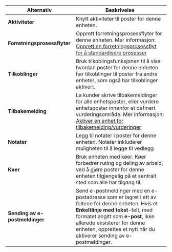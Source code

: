|Alternativ   |Beskrivelse  |
|---------|---------|
|**Aktiviteter**|Knytt aktiviteter til poster for denne enheten.|
|**Forretningsprosessflyter**|Opprett forretningsprosessflyter for denne enheten. Mer informasjon: [Opprett en forretningsprosessflyt for å standardisere prosesser](/flow/create-business-process-flow)|
|**Tilkoblinger**|Bruk tilkoblingsfunksjonen til å vise hvordan poster for denne enheten har tilkoblinger til poster fra andre enheter, som også har tilkoblinger aktivert.|
|**Tilbakemelding**|La kunder skrive tilbakemeldinger for alle enhetsposter, eller vurdere enhetsposter innenfor et definert vurderingsområde. Mer informasjon: [Aktiver en enhet for tilbakemelding/vurderinger](../maker/common-data-service/configure-entity-feedback.md)|
|**Notater**|Legg til notater i poster for denne enheten. Notater inkluderer muligheten til å legge til vedlegg.|
|**Køer**|Bruk enheten med køer. Køer forbedrer ruting og deling av arbeid, ved å gjøre poster for denne enheten tilgjengelig på et sentralt sted som alle har tilgang til.|
|**Sending av e-postmeldinger**|Send e-postmeldinger med en e-postadresse som er lagret i ett av feltene for denne enheten. Hvis et **Enkeltlinje med tekst**-felt, med formatet angitt som **e-post**, ikke allerede eksisterer for denne enheten, opprettes et nytt når du aktiverer sending av e-postmeldinger.|